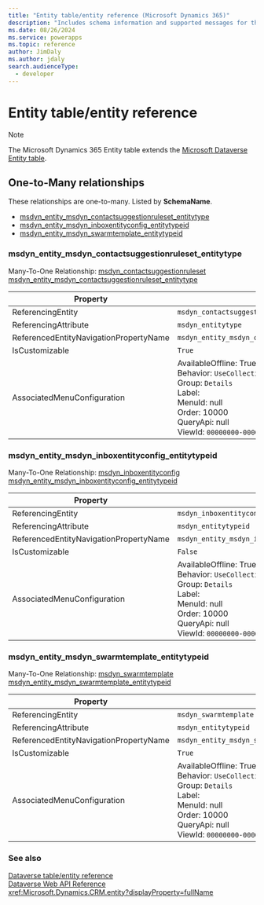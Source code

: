 ```yaml
---
title: "Entity table/entity reference (Microsoft Dynamics 365)"
description: "Includes schema information and supported messages for the Entity table/entity with Microsoft Dynamics 365."
ms.date: 08/26/2024
ms.service: powerapps
ms.topic: reference
author: JimDaly
ms.author: jdaly
search.audienceType: 
  - developer
---
```


# Entity table/entity reference



> [!NOTE]
> The Microsoft Dynamics 365 Entity table extends the [Microsoft Dataverse Entity table](/power-apps/developer/data-platform/reference/entities/entity).




## One-to-Many relationships

These relationships are one-to-many. Listed by **SchemaName**.

- [msdyn_entity_msdyn_contactsuggestionruleset_entitytype](#BKMK_msdyn_entity_msdyn_contactsuggestionruleset_entitytype)
- [msdyn_entity_msdyn_inboxentityconfig_entitytypeid](#BKMK_msdyn_entity_msdyn_inboxentityconfig_entitytypeid)
- [msdyn_entity_msdyn_swarmtemplate_entitytypeid](#BKMK_msdyn_entity_msdyn_swarmtemplate_entitytypeid)

### <a name="BKMK_msdyn_entity_msdyn_contactsuggestionruleset_entitytype"></a> msdyn_entity_msdyn_contactsuggestionruleset_entitytype

Many-To-One Relationship: [msdyn_contactsuggestionruleset msdyn_entity_msdyn_contactsuggestionruleset_entitytype](msdyn_contactsuggestionruleset.md#BKMK_msdyn_entity_msdyn_contactsuggestionruleset_entitytype)

|Property|Value|
|---|---|
|ReferencingEntity|`msdyn_contactsuggestionruleset`|
|ReferencingAttribute|`msdyn_entitytype`|
|ReferencedEntityNavigationPropertyName|`msdyn_entity_msdyn_contactsuggestionruleset_entitytype`|
|IsCustomizable|`True`|
|AssociatedMenuConfiguration|AvailableOffline: True<br />Behavior: `UseCollectionName`<br />Group: `Details`<br />Label: <br />MenuId: null<br />Order: 10000<br />QueryApi: null<br />ViewId: `00000000-0000-0000-0000-000000000000`|

### <a name="BKMK_msdyn_entity_msdyn_inboxentityconfig_entitytypeid"></a> msdyn_entity_msdyn_inboxentityconfig_entitytypeid

Many-To-One Relationship: [msdyn_inboxentityconfig msdyn_entity_msdyn_inboxentityconfig_entitytypeid](msdyn_inboxentityconfig.md#BKMK_msdyn_entity_msdyn_inboxentityconfig_entitytypeid)

|Property|Value|
|---|---|
|ReferencingEntity|`msdyn_inboxentityconfig`|
|ReferencingAttribute|`msdyn_entitytypeid`|
|ReferencedEntityNavigationPropertyName|`msdyn_entity_msdyn_inboxentityconfig_entitytypeid`|
|IsCustomizable|`False`|
|AssociatedMenuConfiguration|AvailableOffline: True<br />Behavior: `UseCollectionName`<br />Group: `Details`<br />Label: <br />MenuId: null<br />Order: 10000<br />QueryApi: null<br />ViewId: `00000000-0000-0000-0000-000000000000`|

### <a name="BKMK_msdyn_entity_msdyn_swarmtemplate_entitytypeid"></a> msdyn_entity_msdyn_swarmtemplate_entitytypeid

Many-To-One Relationship: [msdyn_swarmtemplate msdyn_entity_msdyn_swarmtemplate_entitytypeid](msdyn_swarmtemplate.md#BKMK_msdyn_entity_msdyn_swarmtemplate_entitytypeid)

|Property|Value|
|---|---|
|ReferencingEntity|`msdyn_swarmtemplate`|
|ReferencingAttribute|`msdyn_entitytypeid`|
|ReferencedEntityNavigationPropertyName|`msdyn_entity_msdyn_swarmtemplate_entitytypeid`|
|IsCustomizable|`True`|
|AssociatedMenuConfiguration|AvailableOffline: True<br />Behavior: `UseCollectionName`<br />Group: `Details`<br />Label: <br />MenuId: null<br />Order: 10000<br />QueryApi: null<br />ViewId: `00000000-0000-0000-0000-000000000000`|



### See also

[Dataverse table/entity reference](../about-entity-reference.md)  
[Dataverse Web API Reference](/power-apps/developer/data-platform/webapi/reference/about)   
<xref:Microsoft.Dynamics.CRM.entity?displayProperty=fullName>
